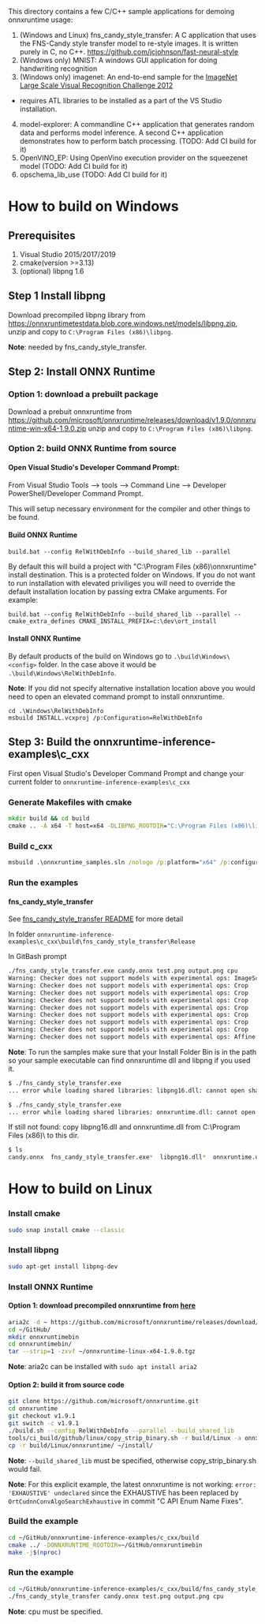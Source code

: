 This directory contains a few C/C++ sample applications for demoing onnxruntime usage:

1. (Windows and Linux) fns_candy_style_transfer: A C application that uses the FNS-Candy
style transfer model to re-style images. It is written purely in C, no C++.
https://github.com/jcjohnson/fast-neural-style
2. (Windows only) MNIST: A windows GUI application for doing handwriting recognition
3. (Windows only) imagenet: An end-to-end sample for the 
[ImageNet Large Scale Visual Recognition Challenge 2012](http://www.image-net.org/challenges/LSVRC/2012/)
- requires ATL libraries to be installed as a part of the VS Studio installation.
4. model-explorer: A commandline C++ application that generates random data and performs model inference.
A second C++ application demonstrates how to perform batch processing. (TODO: Add CI build for it)
5. OpenVINO_EP: Using OpenVino execution provider on the squeezenet model (TODO: Add CI build for it)
6. opschema_lib_use (TODO: Add CI build for it)

# How to build on Windows

## Prerequisites
1. Visual Studio 2015/2017/2019
2. cmake(version >=3.13)
3. (optional) libpng 1.6

## Step 1 Install libpng
Download precompiled libpng library from https://onnxruntimetestdata.blob.core.windows.net/models/libpng.zip,
unzip and copy to ```C:\Program Files (x86)\libpng```.

__Note__: needed by fns_candy_style_transfer.

## Step 2: Install ONNX Runtime
### Option 1: download a prebuilt package
Download a prebuit onnxruntime from
https://github.com/microsoft/onnxruntime/releases/download/v1.9.0/onnxruntime-win-x64-1.9.0.zip 
unzip and copy to ```C:\Program Files (x86)\libpng```.

### Option 2: build ONNX Runtime from source

#### Open Visual Studio's Developer Command Prompt:

From Visual Studio Tools --> tools --> Command Line --> Developer PowerShell/Developer Command Prompt.
 
This will setup necessary environment for the compiler and other things to be found.


#### Build ONNX Runtime
```
build.bat --config RelWithDebInfo --build_shared_lib --parallel 
```

By default this will build a project with "C:\Program Files (x86)\onnxruntime" install destination.
This is a protected folder on Windows. If you do not want to run installation with elevated priviliges
you will need to override the default installation location by passing extra CMake arguments. For example:

```
build.bat --config RelWithDebInfo --build_shared_lib --parallel --cmake_extra_defines CMAKE_INSTALL_PREFIX=c:\dev\ort_install
```

#### Install ONNX Runtime
By default products of the build on Windows go to ```.\build\Windows\<config>``` folder.
In the case above it would be ```.\build\Windows\RelWithDebInfo```.

__Note__: If you did not specify alternative installation location above you would need to
open an elevated command prompt to install onnxruntime.

```
cd .\Windows\RelWithDebInfo
msbuild INSTALL.vcxproj /p:Configuration=RelWithDebInfo
```

## Step 3: Build the onnxruntime-inference-examples\c_cxx

First open Visual Studio's Developer Command Prompt and change your current folder
to ```onnxruntime-inference-examples\c_cxx```

### Generate Makefiles with cmake

```bat
mkdir build && cd build
cmake .. -A x64 -T host=x64 -DLIBPNG_ROOTDIR="C:\Program Files (x86)\libpng" -DONNXRUNTIME_ROOTDIR="C:\Program Files (x86)\onnxruntime"
```

### Build c_cxx

```bat
msbuild .\onnxruntime_samples.sln /nologo /p:platform="x64" /p:configuration="Release" /p:VisualStudioVersion="16.0" /m
```

### Run the examples

#### fns_candy_style_transfer

See [fns_candy_style_transfer README](fns_candy_style_transfer/README.md) for more detail

In folder ```onnxruntime-inference-examples\c_cxx\build\fns_candy_style_transfer\Release```

In GitBash prompt

```bash
./fns_candy_style_transfer.exe candy.onnx test.png output.png cpu
Warning: Checker does not support models with experimental ops: ImageScaler
Warning: Checker does not support models with experimental ops: Crop
Warning: Checker does not support models with experimental ops: Crop
Warning: Checker does not support models with experimental ops: Crop
Warning: Checker does not support models with experimental ops: Crop
Warning: Checker does not support models with experimental ops: Crop
Warning: Checker does not support models with experimental ops: Crop
Warning: Checker does not support models with experimental ops: Crop
Warning: Checker does not support models with experimental ops: Affine
```

__Note__: To run the samples make sure that your Install Folder Bin is in the path so your
sample executable can find onnxruntime dll and libpng if you used it.

```bash
$ ./fns_candy_style_transfer.exe
... error while loading shared libraries: libpng16.dll: cannot open shared object file: No such file or directory
```

```bash
$ ./fns_candy_style_transfer.exe
... error while loading shared libraries: onnxruntime.dll: cannot open shared object file: No such file or directory
```

If still not found: copy libpng16.dll and onnxruntime.dll from C:\Program Files (x86)\ to this dir.

```bash
$ ls
candy.onnx  fns_candy_style_transfer.exe*  libpng16.dll*  onnxruntime.dll*  output.png  test.png
```


# How to build on Linux

### Install cmake

```bash
sudo snap install cmake --classic
```

### Install libpng

```bash
sudo apt-get install libpng-dev
```

### Install ONNX Runtime
#### Option 1: download precompiled onnxruntime from [here][1]

```bash
aria2c -d ~ https://github.com/microsoft/onnxruntime/releases/download/v1.9.0/onnxruntime-linux-x64-1.9.0.tgz
cd ~/GitHub/
mkdir onnxruntimebin
cd onnxruntimebin/
tar --strip=1 -zxvf ~/onnxruntime-linux-x64-1.9.0.tgz
```

__Note__: aria2c can be installed with ```sudo apt install aria2```

#### Option 2: build it from source code
```bash
git clone https://github.com/microsoft/onnxruntime.git
cd onnxruntime
git checkout v1.9.1
git switch -c v1.9.1
./build.sh --config RelWithDebInfo --parallel --build_shared_lib
tools/ci_build/github/linux/copy_strip_binary.sh -r build/Linux -a onnxruntime -l libonnxruntime.so.1.9.1 -c RelWithDebInfo -s . -t 2a96b73a1afa9aaafb51
cp -r build/Linux/onnxruntime/ ~/install/
```

__Note__: `--build_shared_lib` must be specified, otherwise copy_strip_binary.sh would fail.

__Note__: For this explicit example, the latest onnxruntime is not working:
```error: 'EXHAUSTIVE' undeclared``` since the EXHAUSTIVE has been replaced by
```OrtCudnnConvAlgoSearchExhaustive``` in commit "C API Enum Name Fixes".

### Build the example

```bash
cd ~/GitHub/onnxruntime-inference-examples/c_cxx/build
cmake ../ -DONNXRUNTIME_ROOTDIR=~/GitHub/onnxruntimebin
make -j$(nproc)
```

### Run the example

```bash
cd ~/GitHub/onnxruntime-inference-examples/c_cxx/build/fns_candy_style_transfer
./fns_candy_style_transfer candy.onnx test.png output.png cpu
```

__Note__: cpu must be specified.

[1]: https://github.com/microsoft/onnxruntime/releases/download/v1.9.0/onnxruntime-linux-x64-1.9.0.tgz
